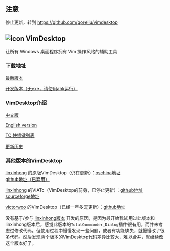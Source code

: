 ## 注意

停止更新，转到 https://github.com/goreliu/vimdesktop

## ![icon](images/vimdesktop_32.jpg) VimDesktop

让所有 Windows 桌面程序拥有 Vim 操作风格的辅助工具

### 下载地址
[最新版本](https://github.com/goreliu/vimdesktop.bak/releases/latest)

[开发版本（无exe，请使用ahk运行）](https://github.com/goreliu/vimdesktop.bak/archive/develop.zip)

### VimDesktop介绍

[中文版](https://github.com/goreliu/vimdesktop.bak/wiki)

[English version](https://github.com/goreliu/vimdesktop.bak/wiki/VimDesktop-Introduction-%5BEnglish-Version%5D)

[TC 快捷键列表](https://github.com/goreliu/vimdesktop.bak/wiki/TC%E5%BF%AB%E6%8D%B7%E9%94%AE%E5%88%97%E8%A1%A8)

[更新历史](https://github.com/goreliu/vimdesktop.bak/blob/develop/HISTORY.md)

### 其他版本的VimDesktop
[linxinhong](http://git.oschina.net/linxinhong) 的原版VimDesktop（仍在更新）：[oschina地址](http://git.oschina.net/linxinhong/VimDesktop) [github地址（已弃用）](https://github.com/linxinhong/VimDesktop)

[linxinhong](http://git.oschina.net/linxinhong) 的ViATc（VimDesktop的前身，已停止更新）：[github地址](https://github.com/linxinhong/ViATc) [sourceforge地址](https://sourceforge.net/p/viatc/home/%E4%B8%BB%E9%A1%B5/)

[victorwoo](https://github.com/victorwoo) 的VimDesktop（已经一年多无更新）：[github地址](https://github.com/victorwoo/vimdesktop)

没有基于/参与 [linxinhong版本](http://git.oschina.net/linxinhong/VimDesktop) 开发的原因，是因为最开始我试用过此版本和linxinhong版本后，感觉此版本的`TotalCommander_Dialog`插件很有用，而并未考虑过修改代码。但使用过程中慢慢发现一些问题，或者有功能缺失，就慢慢改了很多代码。然后发现两个版本的VimDesktop代码差异比较大，难以合并，就继续改这个版本好了。

